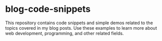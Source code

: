 # blog-code-snippets
This repository contains code snippets and simple demos related to the topics covered in my blog posts. Use these examples to learn more about web development, programming, and other related fields.
